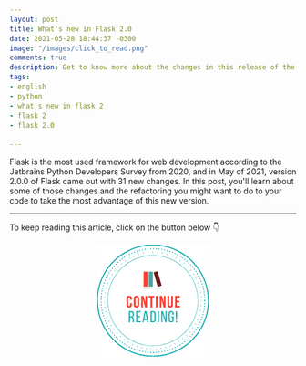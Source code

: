 ```yaml
---
layout: post
title: What's new in Flask 2.0
date: 2021-05-28 18:44:37 -0300
image: "/images/click_to_read.png"
comments: true
description: Get to know more about the changes in this release of the framework
tags:
- english
- python
- what's new in flask 2
- flask 2
- flask 2.0

---
```


Flask is the most used framework for web development according to the Jetbrains Python Developers Survey from 2020, and in May of 2021, version 2.0.0 of Flask came out with 31 new changes. In this post, you'll learn about some of those changes and the refactoring you might want to do to your code to take the most advantage of this new version.

---

To keep reading this article, click on the button below 👇

<center>
<a href="https://auth0.com/blog/whats-new-in-flask-2/">
<img src="/images/keep_reading.png"/>
</a>
</center>